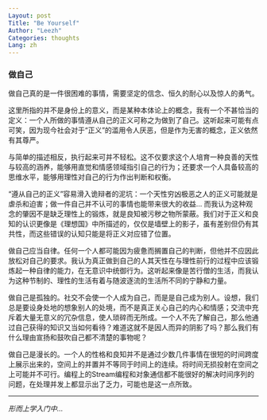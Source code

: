 ```yaml
---
Layout: post
Title: "Be Yourself"
Author: "Leezh"
Categories: thoughts
Lang: zh
---
```


### 做自己

做自己真的是一件很困难的事情，需要坚定的信念、恒久的耐心以及惊人的勇气。

<!-- more -->

这里所指的并不是身份上的意义，而是某种本体论上的概念，我有一个不甚恰当的定义：一个人所做的事情遵从自己的正义可称之为做到了自己。这听起来可能有点可笑，因为现今社会对于“正义”的滥用令人厌恶，但是作为无害的概念，正义依然有其尊严。

与简单的描述相反，执行起来可并不轻松。这不仅要求这个人培育一种良善的天性与较高的涵养，能够用直觉和情感领域指引自己的行为；还要求一个人具备较高的思维水平，能够用理性对自己的行为作出判断和权衡。

“遵从自己的正义”容易滑入诡辩者的泥坑：一个天性穷凶极恶之人的正义可能就是虐杀和迫害；做一件自己并不认可的事情也能带来很大的收益… 而我认为这种观念的肇因不是缺乏理性上的锻炼，就是良知被污秽之物所蒙蔽。我们对于正义和良知的认识更像是《理想国》中所描述的，仅仅是墙壁上的影子，虽有差别但仍有其共性，而这些错误的认知只能是将正义对应错了位置。

做自己应当自律。任何一个人都可能因为疲惫而搁置自己的判断，但他并不应因此放松对自己的要求。我认为真正做到自己的人其天性在与理性前行的过程中应该锻炼起一种自律的能力，在无意识中统御行为。这听起来像是苦行僧的生活，而我认为这种节制的、理性的生活有着与随波逐流的生活所不同的宁静和力量。

做自己是孤独的。社交不会使一个人成为自己，而是是自己成为别人。设想，我们总是要设身处地的想象别人的处境，而不是真正关心自己的内心和情感；交流中充斥着大量无意义的冗杂信息，使人琐碎而无所成。一个人不先了解自己，那么他通过自己获得的知识又当如何看待？难道这就不是因人而异的阴影了吗？那么我们有什么理由宣扬和鼓吹自己都不清楚的事物呢？

做自己是漫长的。一个人的性格和良知并不是通过少数几件事情在很短的时间跨度上展示出来的，空间上的并置并不等同于时间上的连续。将时间无损投射在空间之上可能并不可行。编程上的Stream编程和对象通信都不能很好的解决时间序列的问题，在处理并发上都显示出了乏力，可能也是这一点所致。

------

*形而上学入门中...*